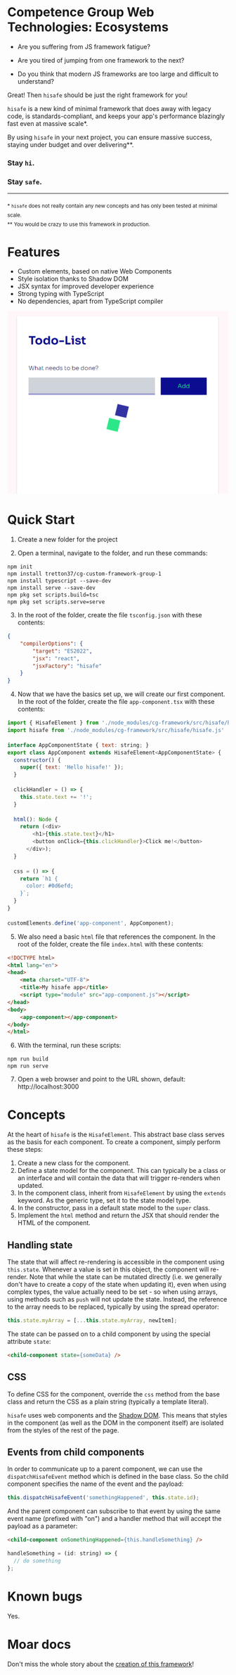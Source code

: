 # Competence Group Web Technologies: Ecosystems

- Are you suffering from JS framework fatigue?

- Are you tired of jumping from one framework to the next?

- Do you think that modern JS frameworks are too large and difficult to understand?

Great! Then `hisafe` should be just the right framework for you! 

`hisafe` is a new kind of minimal framework that does away with legacy code, is standards-compliant, and keeps your app's performance blazingly fast even at massive scale*.

By using `hisafe` in your next project, you can ensure massive success, staying under budget and over delivering**.

### Stay `hi`.
### Stay `safe`.

---

<sub>* `hisafe` does not really contain any new concepts and has only been tested at minimal scale.</sub><br>
<sub>** You would be crazy to use this framework in production.</sub>

# Features

- Custom elements, based on native Web Components
- Style isolation thanks to Shadow DOM
- JSX syntax for improved developer experience
- Strong typing with TypeScript
- No dependencies, apart from TypeScript compiler

<img src="docs/static/images/final.apng">

# Quick Start

1. Create a new folder for the project

2. Open a terminal, navigate to the folder, and run these commands:

```
npm init
npm install tretton37/cg-custom-framework-group-1
npm install typescript --save-dev
npm install serve --save-dev
npm pkg set scripts.build=tsc
npm pkg set scripts.serve=serve
```

3. In the root of the folder, create the file `tsconfig.json` with these contents:
``` json
{
    "compilerOptions": {
        "target": "ES2022",
        "jsx": "react",
        "jsxFactory": "hisafe"
    }
}
```

4. Now that we have the basics set up, we will create our first component. In the root of the folder, create the file `app-component.tsx` with these contents:

``` js
import { HisafeElement } from './node_modules/cg-framework/src/hisafe/hisafe-element.js';
import hisafe from './node_modules/cg-framework/src/hisafe/hisafe.js'

interface AppComponentState { text: string; }
export class AppComponent extends HisafeElement<AppComponentState> {
  constructor() {
    super({ text: 'Hello hisafe!' });
  }

  clickHandler = () => {
    this.state.text += '!';
  }

  html(): Node {
    return (<div>
        <h1>{this.state.text}</h1>
        <button onClick={this.clickHandler}>Click me!</button>
      </div>);
  }

  css = () => {
    return `h1 {
      color: #0d6efd;
    }`;
  }
}

customElements.define('app-component', AppComponent);
```

5. We also need a basic `html` file that references the component. In the root of the folder, create the file `index.html` with these contents:

``` html
<!DOCTYPE html>
<html lang="en">
<head>
    <meta charset="UTF-8">
    <title>My hisafe app</title>
    <script type="module" src="app-component.js"></script>
</head>
<body>
    <app-component></app-component>
</body>
</html>
```

6. With the terminal, run these scripts:

```
npm run build
npm run serve
```

7. Open a web browser and point to the URL shown, default: http://localhost:3000

# Concepts

At the heart of `hisafe` is the `HisafeElement`. This abstract base class serves as the basis for each component. To create a component, simply perform these steps:
1. Create a new class for the component.
2. Define a state model for the component. This can typically be a class or an interface and will contain the data that will trigger re-renders when updated.
3. In the component class, inherit from `HisafeElement` by using the `extends` keyword. As the generic type, set it to the state model type.
4. In the constructor, pass in a default state model to the `super` class.
5. Implement the `html` method and return the JSX that should render the HTML of the component.

## Handling state

The state that will affect re-rendering is accessible in the component using `this.state`. Whenever a value is set in this object, the component will re-render. Note that while the state can be mutated directly (i.e. we generally don't have to create a copy of the state when updating it), even when using complex types, the value actually need to be set - so when using arrays, using methods such as `push` will not update the state. Instead, the reference to the array needs to be replaced, typically by using the spread operator:

```js
this.state.myArray = [...this.state.myArray, newItem];
```

The state can be passed on to a child component by using the special attribute `state`:
``` html
<child-component state={someData} />
```

## CSS

To define CSS for the component, override the `css` method from the base class and return the CSS as a plain string (typically a template literal).

`hisafe` uses web components and the [Shadow DOM](https://developer.mozilla.org/en-US/docs/Web/Web_Components/Using_shadow_DOM). This means that styles in the component (as well as the DOM in the component itself) are isolated from the styles of the rest of the page.

## Events from child components

In order to communicate up to a parent component, we can use the `dispatchHisafeEvent` method which is defined in the base class. So the child component specifies the name of the event and the payload:
```js
this.dispatchHisafeEvent('somethingHappened', this.state.id);
```
And the parent component can subscribe to that event by using the same event name (prefixed with "on") and a handler method that will accept the payload as a parameter:
```html
<child-component onSomethingHappened={this.handleSomething} />
```
```js
handleSomething = (id: string) => {
  // do something
};
```

# Known bugs

Yes.

# Moar docs

Don't miss the whole story about the [creation of this framework](docs/index.md)!